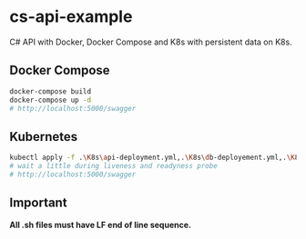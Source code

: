 # cs-api-example

C# API with Docker, Docker Compose and K8s with persistent data on K8s.     

## Docker Compose

```sh
docker-compose build
docker-compose up -d
# http://localhost:5000/swagger 
```

## Kubernetes

```sh
kubectl apply -f .\K8s\api-deployment.yml,.\K8s\db-deployement.yml,.\K8s\pv.yml
# wait a little during liveness and readyness probe
# http://localhost:5000/swagger
```

## Important

**All .sh files must have LF end of line sequence.**
